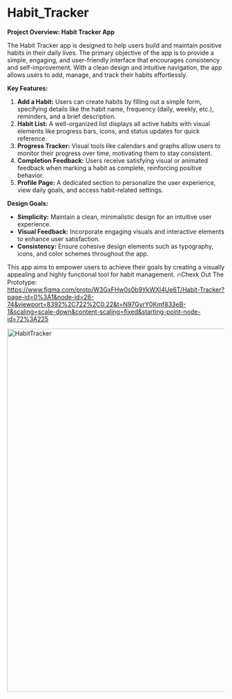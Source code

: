 # Habit_Tracker
**Project Overview: Habit Tracker App**

The Habit Tracker app is designed to help users build and maintain positive habits in their daily lives. The primary objective of the app is to provide a simple, engaging, and user-friendly interface that encourages consistency and self-improvement. With a clean design and intuitive navigation, the app allows users to add, manage, and track their habits effortlessly.

**Key Features:**
1. **Add a Habit:** Users can create habits by filling out a simple form, specifying details like the habit name, frequency (daily, weekly, etc.), reminders, and a brief description.
2. **Habit List:** A well-organized list displays all active habits with visual elements like progress bars, icons, and status updates for quick reference.
3. **Progress Tracker:** Visual tools like calendars and graphs allow users to monitor their progress over time, motivating them to stay consistent.
4. **Completion Feedback:** Users receive satisfying visual or animated feedback when marking a habit as complete, reinforcing positive behavior.
5. **Profile Page:** A dedicated section to personalize the user experience, view daily goals, and access habit-related settings.

**Design Goals:**
- **Simplicity:** Maintain a clean, minimalistic design for an intuitive user experience.
- **Visual Feedback:** Incorporate engaging visuals and interactive elements to enhance user satisfaction.
- **Consistency:** Ensure cohesive design elements such as typography, icons, and color schemes throughout the app.

This app aims to empower users to achieve their goals by creating a visually appealing and highly functional tool for habit management.
🔥Chexk Out The Prototype: https://www.figma.com/proto/W3GxFHw0s0b9YkWXl4Ue6T/Habit-Tracker?page-id=0%3A1&node-id=26-74&viewport=8392%2C722%2C0.22&t=N97GyrY0Kmf833eB-1&scaling=scale-down&content-scaling=fixed&starting-point-node-id=72%3A225

<img width="839" alt="HabitTracker" src="https://github.com/user-attachments/assets/87650624-e65a-42db-a90e-7193f8385b60" />
